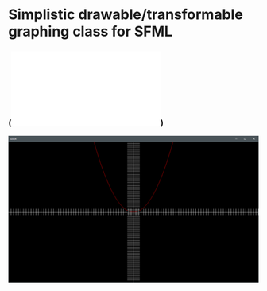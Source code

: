 # Simplistic drawable/transformable graphing class for SFML

### (![Quadratic Function](test.cpp))
![quadratic](test.png)

